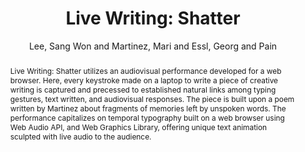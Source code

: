 --- 
title: "Live Writing: Shatter" 
abstract: "Live Writing: Shatter utilizes an audiovisual performance developed for a web browser. Here, every keystroke made on a laptop to write a piece of creative writing is captured and precessed to established natural links among typing gestures, text written, and audiovisual responses. The piece is built upon a poem written by Martinez about fragments of memories left by unspoken words. The performance capitalizes on temporal typography built on a web browser using Web Audio API, and Web Graphics Library, offering unique text animation sculpted with live audio to the audience." 
address: "Atlanta, Georgia" 
author: "Lee, Sang Won and Martinez, Mari and Essl, Georg and Pain"
webAuthor: "Sang Won Lee, Mari Martinez, Georg Essl,Pain" 
booktitle: "Proceedings of the International Web Audio Conference" 
editor: "Freeman, Jason and Lerch, Alexander and Paradis, Matthew" 
month: "April"
pages: "" 
publisher: "Georgia Tech" 
series: "WAC '16"
track: "Performance"  
year: "2016" 
id: "2016_EA_82" 
tags: year2016
media: https://smartech.gatech.edu/bitstream/handle/1853/54654/livewriting_videostream.html?sequence=8&isAllowed=y 
pdflink: /_data/papers/pdf/2016/2016_82.pdf
ISSN: 2663-5844
---